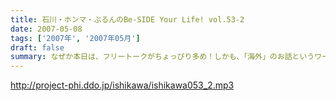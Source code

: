 ```yaml
---
title: 石川・ホンマ・ぶるんのBe-SIDE Your Life! vol.53-2
date: 2007-05-08
tags: ['2007年', '2007年05月']
draft: false
summary: なぜか本日は、フリートークがちょっぴり多め！しかも、「海外」のお話というワールドワイドなビーサイ！こちらとしては大きな動きをみせているところですので、今後の展開に御期待下さい！！ホンマさんは収録終わりの足で有楽町駅前「交通会館」へと向かっておりました・・・↑詳細は来週を待て！NAMAE
---
```


http://project-phi.ddo.jp/ishikawa/ishikawa053_2.mp3
